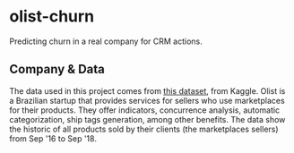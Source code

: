 # olist-churn
Predicting churn in a real company for CRM actions.


## Company & Data
The data used in this project comes from [this dataset](https://www.kaggle.com/olistbr/brazilian-ecommerce), from Kaggle.
Olist is a Brazilian startup that provides services for sellers who use marketplaces for their products.
They offer indicators, concurrence analysis, automatic categorization, ship tags generation, among other benefits.
The data show the historic of all products sold by their clients (the marketplaces sellers) from Sep '16 to Sep '18.
